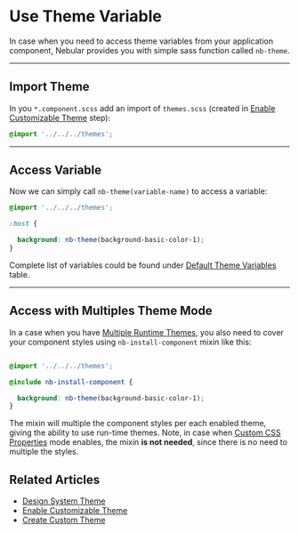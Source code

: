 # Use Theme Variable

In case when you need to access theme variables from your application component, 
Nebular provides you with simple sass function called `nb-theme`.
<hr>

## Import Theme

In you `*.component.scss` add an import of `themes.scss`
(created in [Enable Customizable Theme](docs/design-system/enable-customizable-theme) step):

```scss
@import '../../../themes';
```
<hr>

## Access Variable

Now we can simply call `nb-theme(variable-name)` to access a variable:

```scss
@import '../../../themes';

:host {

  background: nb-theme(background-basic-color-1);
}
```
Complete list of variables could be found under [Default Theme Variables](docs/design-system/default-theme) table.
<hr>

## Access with Multiples Theme Mode

In a case when you have [Multiple Runtime Themes](docs/design-system/enable-multiple-runtime-themes), you also need to cover your component styles
using `nb-install-component` mixin like this:

```scss

@import '../../../themes';

@include nb-install-component {

  background: nb-theme(background-basic-color-1);
}

```

The mixin will multiple the component styles per each enabled theme, giving the ability to use run-time themes. 
Note, in case when [Custom CSS Properties](docs/design-system/enable-css-properties-mode) mode enables, 
the mixin **is not needed**, since there is no need to multiple the styles.

## Related Articles

- [Design System Theme](docs/design-system/design-system-theme)
- [Enable Customizable Theme](docs/design-system/enable-customizable-theme) 
- [Create Custom Theme](docs/design-system/create-custom-theme) 

